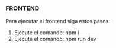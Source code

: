 ### FRONTEND

Para ejecutar el frontend siga estos pasos:

1. Ejecute el comando:  npm i 
4. Ejecute el comando: npm run dev


